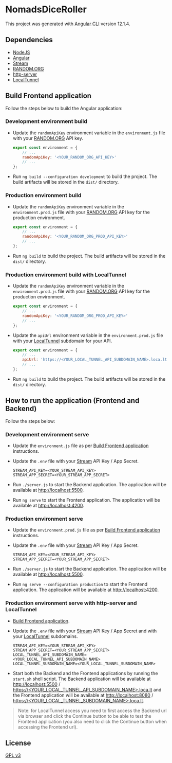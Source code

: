 # NomadsDiceRoller

This project was generated with [Angular CLI](https://github.com/angular/angular-cli) version 12.1.4.

## Dependencies

- [NodeJS](https://nodejs.org/)
- [Angular](https://angular.io/)
- [Stream](https://getstream.io/)
- [RANDOM.ORG](https://www.random.org/)
- [http-server](https://www.npmjs.com/package/http-server)
- [LocalTunnel](http://localtunnel.github.io/www/)

## Build Frontend application

Follow the steps below to build the Angular application:

### Development environment build

- Update the `randomApiKey` environment variable in the `environment.js` file with your [RANDOM.ORG](https://www.random.org/) API key.

    ```javascript
    export const environment = {
        // ...
        randomApiKey: '<YOUR_RANDOM_ORG_API_KEY>'
        // ...
    };
    ```

- Run `ng build --configuration development` to build the project. The build artifacts will be stored in the `dist/` directory.

### Production environment build

- Update the `randomApiKey` environment variable in the `environment.prod.js` file with your [RANDOM.ORG](https://www.random.org/) API key for the production environment.

    ```javascript
    export const environment = {
        // ...
        randomApiKey: '<YOUR_RANDOM_ORG_PROD_API_KEY>'
        // ...
    };
    ```

- Run `ng build` to build the project. The build artifacts will be stored in the `dist/` directory.

### Production environment build with LocalTunnel

- Update the `randomApiKey` environment variable in the `environment.prod.js` file with your [RANDOM.ORG](https://www.random.org/) API key for the production environment.

    ```javascript
    export const environment = {
        // ...
        randomApiKey: '<YOUR_RANDOM_ORG_PROD_API_KEY>'
        // ...
    };
    ```

- Update the `apiUrl` environment variable in the `environment.prod.js` file with your [LocalTunnel](http://localtunnel.github.io/www/) subdomain for your API.

    ```javascript
    export const environment = {
        // ...
        apiUrl: 'https://<YOUR_LOCAL_TUNNEL_API_SUBDOMAIN_NAME>.loca.lt'
        // ...
    };
    ```

- Run `ng build` to build the project. The build artifacts will be stored in the `dist/` directory.

## How to run the application (Frontend and Backend)

Follow the steps below:

### Development environment serve

- Update the `environment.js` file as per [Build Frontend application](#development-environment-build) instructions.

- Update the `.env` file with your [Stream](https://getstream.io/) API Key / App Secret.

    ```
    STREAM_API_KEY=<YOUR_STREAM_API_KEY>
    STREAM_APP_SECRET=<YOUR_STREAM_APP_SECRET>
    ```

- Run `./server.js` to start the Backend application. The application will be available at [http://localhost:5500](http://localhost:5500).

- Run `ng serve` to start the Frontend application. The application will be available at [http://localhost:4200](http://localhost:4200).

### Production environment serve

- Update the `environment.prod.js` file as per [Build Frontend application](#production-environment-build) instructions.

- Update the `.env` file with your [Stream](https://getstream.io/) API Key / App Secret.

    ```
    STREAM_API_KEY=<YOUR_STREAM_API_KEY>
    STREAM_APP_SECRET=<YOUR_STREAM_APP_SECRET>
    ```

- Run `./server.js` to start the Backend application. The application will be available at [http://localhost:5500](http://localhost:5500).

- Run `ng serve --configuration production` to start the Frontend application. The application will be available at [http://localhost:4200](http://localhost:4200).

### Production environment serve with http-server and LocalTunnel

- [Build Frontend application](#production-environment-build-with-localtunnel).

- Update the `.env` file with your [Stream](https://getstream.io/) API Key / App Secret and with your [LocalTunnel](http://localtunnel.github.io/www/) subdomains.

    ```
    STREAM_API_KEY=<YOUR_STREAM_API_KEY>
    STREAM_APP_SECRET=<YOUR_STREAM_APP_SECRET>
    LOCAL_TUNNEL_API_SUBDOMAIN_NAME=<YOUR_LOCAL_TUNNEL_API_SUBDOMAIN_NAME>
    LOCAL_TUNNEL_SUBDOMAIN_NAME=<YOUR_LOCAL_TUNNEL_SUBDOMAIN_NAME>
    ```

- Start both the Backend and the Frontend applications by running the `start.sh` shell script. The Backend application will be available at [http://localhost:5500](http://localhost:5500) / [https://<YOUR_LOCAL_TUNNEL_API_SUBDOMAIN_NAME>.loca.lt]() and the Frontend application will be available at [http://localhost:8080](http://localhost:8080) / [https://<YOUR_LOCAL_TUNNEL_SUBDOMAIN_NAME>.loca.lt]().

> Note: for LocalTunnel access you need to first access the Backend url via browser and click the Continue button to be able to test the Frontend application (you also need to click the Continue button when accessing the Frontend url).

## License
[GPL v3](https://www.gnu.org/licenses/gpl-3.0.html)
